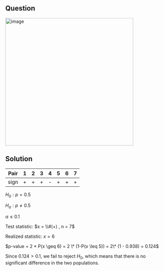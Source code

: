 ## Question

<img width="400" alt="image" src="https://github.com/user-attachments/assets/7c91ec8c-ca2c-454e-990c-354ec3b60306"  />

## Solution

|Pair| 1 | 2 | 3 | 4 | 5 | 6 | 7 |
|:--:|:-:|:-:|:-:|:-:|:-:|:-:|:-:|
|sign| + | + | + | - | + | + | + |

$H_0 : p = 0.5$

$H_a : p \neq 0.5$  
   
$\alpha \leq 0.1$  
    
Test statistic: $x = \\#(+) , n = 7$  
  
Realized statistic: $x = 6$  
  
$p-value = 2 * P(x \geq 6) = 2 \* (1-P(x \leq 5)) = 2\* (1 - 0.938) = 0.124$  
  
Since $0.124 > 0.1$, we fail to reject $H_0$, which means that there is no significant difference in the two populations. 
